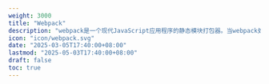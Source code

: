 ```yaml
---
weight: 3000
title: "Webpack"
description: "webpack是一个现代JavaScript应用程序的静态模块打包器。当webpack处理应用程序时，它会递归地构建一个依赖关系图，其中包含应用程序需要的每个模块，然后将所有这些信息打包成一个或多个包"
icon: "icon/webpack.svg"
date: "2025-03-05T17:40:00+08:00"
lastmod: "2025-05-03T17:40:00+08:00"
draft: false
toc: true
---
```

